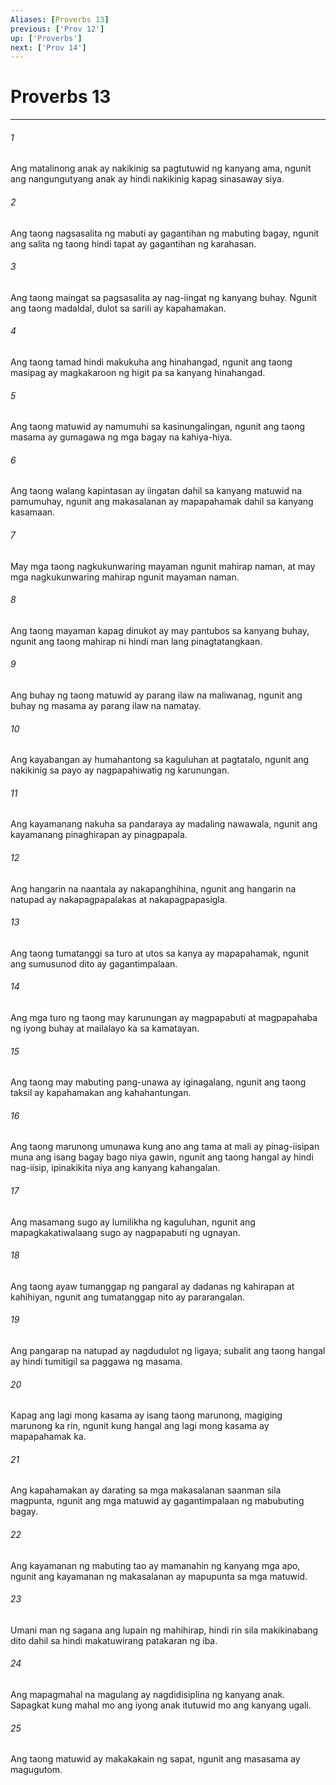 ```yaml
---
Aliases: [Proverbs 13]
previous: ['Prov 12']
up: ['Proverbs']
next: ['Prov 14']
---
```

# Proverbs 13

***

###### 1
Ang matalinong anak ay nakikinig sa pagtutuwid ng kanyang ama, ngunit ang nangungutyang anak ay hindi nakikinig kapag sinasaway siya. 

###### 2
Ang taong nagsasalita ng mabuti ay gagantihan ng mabuting bagay, ngunit ang salita ng taong hindi tapat ay gagantihan ng karahasan. 

###### 3
Ang taong maingat sa pagsasalita ay nag-iingat ng kanyang buhay. Ngunit ang taong madaldal, dulot sa sarili ay kapahamakan. 

###### 4
Ang taong tamad hindi makukuha ang hinahangad, ngunit ang taong masipag ay magkakaroon ng higit pa sa kanyang hinahangad. 

###### 5
Ang taong matuwid ay namumuhi sa kasinungalingan, ngunit ang taong masama ay gumagawa ng mga bagay na kahiya-hiya. 

###### 6
Ang taong walang kapintasan ay iingatan dahil sa kanyang matuwid na pamumuhay, ngunit ang makasalanan ay mapapahamak dahil sa kanyang kasamaan. 

###### 7
May mga taong nagkukunwaring mayaman ngunit mahirap naman, at may mga nagkukunwaring mahirap ngunit mayaman naman. 

###### 8
Ang taong mayaman kapag dinukot ay may pantubos sa kanyang buhay, ngunit ang taong mahirap ni hindi man lang pinagtatangkaan. 

###### 9
Ang buhay ng taong matuwid ay parang ilaw na maliwanag, ngunit ang buhay ng masama ay parang ilaw na namatay. 

###### 10
Ang kayabangan ay humahantong sa kaguluhan at pagtatalo, ngunit ang nakikinig sa payo ay nagpapahiwatig ng karunungan. 

###### 11
Ang kayamanang nakuha sa pandaraya ay madaling nawawala, ngunit ang kayamanang pinaghirapan ay pinagpapala. 

###### 12
Ang hangarin na naantala ay nakapanghihina, ngunit ang hangarin na natupad ay nakapagpapalakas at nakapagpapasigla. 

###### 13
Ang taong tumatanggi sa turo at utos sa kanya ay mapapahamak, ngunit ang sumusunod dito ay gagantimpalaan. 

###### 14
Ang mga turo ng taong may karunungan ay magpapabuti at magpapahaba ng iyong buhay at mailalayo ka sa kamatayan. 

###### 15
Ang taong may mabuting pang-unawa ay iginagalang, ngunit ang taong taksil ay kapahamakan ang kahahantungan. 

###### 16
Ang taong marunong umunawa kung ano ang tama at mali ay pinag-iisipan muna ang isang bagay bago niya gawin, ngunit ang taong hangal ay hindi nag-iisip, ipinakikita niya ang kanyang kahangalan. 

###### 17
Ang masamang sugo ay lumilikha ng kaguluhan, ngunit ang mapagkakatiwalaang sugo ay nagpapabuti ng ugnayan. 

###### 18
Ang taong ayaw tumanggap ng pangaral ay dadanas ng kahirapan at kahihiyan, ngunit ang tumatanggap nito ay pararangalan. 

###### 19
Ang pangarap na natupad ay nagdudulot ng ligaya; subalit ang taong hangal ay hindi tumitigil sa paggawa ng masama. 

###### 20
Kapag ang lagi mong kasama ay isang taong marunong, magiging marunong ka rin, ngunit kung hangal ang lagi mong kasama ay mapapahamak ka. 

###### 21
Ang kapahamakan ay darating sa mga makasalanan saanman sila magpunta, ngunit ang mga matuwid ay gagantimpalaan ng mabubuting bagay. 

###### 22
Ang kayamanan ng mabuting tao ay mamanahin ng kanyang mga apo, ngunit ang kayamanan ng makasalanan ay mapupunta sa mga matuwid. 

###### 23
Umani man ng sagana ang lupain ng mahihirap, hindi rin sila makikinabang dito dahil sa hindi makatuwirang patakaran ng iba. 

###### 24
Ang mapagmahal na magulang ay nagdidisiplina ng kanyang anak. Sapagkat kung mahal mo ang iyong anak itutuwid mo ang kanyang ugali. 

###### 25
Ang taong matuwid ay makakakain ng sapat, ngunit ang masasama ay magugutom.
